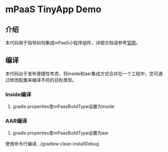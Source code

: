 # mPaaS TinyApp Demo

## 介绍

本代码用于指导如何集成mPaaS小程序组件，详细文档请参考[官网](https://help.aliyun.com/document_detail/67444.html?spm=a2c4g.11186623.6.1098.5667597ekEzGsA)。


## 编译

本代码出于发布便捷性考虑，将inside和aar集成方式合并在一个工程中，您可通过修改配置来编译不同的目标类型。

### Inside编译
1. gradle.properties里mPaasBuildType设置为inside

### AAR编译
1. gradle.properties里mPaasBuildType设置为aar

使用命令行编译, ./gradlew clean installDebug
